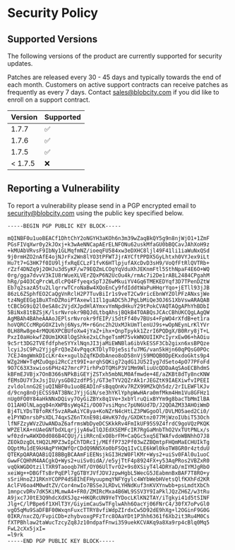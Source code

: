# Security Policy

## Supported Versions

The following versions of the product are currently supported for security updates. 

Patches are released every 30 - 45 days and typically towards the end of each month. Customers on active support contracts can receive patches as frequently as every 7 days. Contact sales@blobcity.com if you did like to enroll on a support contract.

| Version | Supported          |
| ------- | ------------------ |
| 1.7.7   | :white_check_mark: |
| 1.7.6   | :white_check_mark: |
| 1.7.5   | :white_check_mark: |
| < 1.7.5 | :x:                |

## Reporting a Vulnerability

To report a vulnerability please send in a PGP encrypted email to security@blobcity.com using the public key specified below.

```
-----BEGIN PGP PUBLIC KEY BLOCK-----

mQINBF0u1uoBEACf1DhtChY2oNGYH3aKOh6n3m39wZaqBkQY5g9n8njWjO1+1ZmF
PGsFIVqXwr0y2kJOxj+k3wAeNNCapAErELNFONu62uskMfaGU0bBQCavJAhXoH9z
+kMUAbVRvsF9IbNy1GLMqfmNZ/ioeqFU584xw3eDXHC8ljl49F41li1iaWuNxQSd
9j0rmHZO2nAfE4ojNJrFx2Wn8lYO3tPFWTJjrAYCftPPDX5GyLhtxh0VYJex9iLt
Hu7t7+G3HK7f0IU9ljfxRqECLzF1fvK6HTlpjufAXcDvD3sH9/VoQfFtRlQVTRb+
rZzf4DNZq9j2OHJu3dSyKF/w79EQZmLCOgYqVduXhJEKnmFtl5SthNpaF4E6O+WQ
0rg/gga7dvvV3kIU8rWueXLVErZQxP6N2UcOu4k/rmAc7i2De1rABL2484CPgahM
hRg/p4O3CqPrcWLdlcPQ4FfyeqxSpTJZ6wMkuiYV4Gq6TMEKEDYqf3D7TPenDZtW
Eb7q2sazA5tu2LlqrrwTCroNaBw4XQoEnCy9fdIddtWaPuHHqrYqo+jETll93jJB
86zL6ZSphfEO2CaQgVnRclH2P7TuvBiIr1s9veT2Cw9ricEbnWYZOlPFzANxsjWe
tz4NgEEGg1BuXTnDZRoiPTAxewl1Il1guADC5hJPgLbMiQe3OJ6S1XbVswARAQAB
tCBCbG9iQ2l0eSA8c2VjdXJpdHlAYmxvYmNpdHkuY29tPokCVAQTAQgAPhYhBDbI
5BiNx81tBZSjK/lsrNvrokr9BQJdLtbqAhsjBQkB4TOABQsJCAcCBhUKCQgLAgQW
AgMBAh4BAheAAAoJEPlsrNvrokr9fEIP/i5dtFf40v7BUs4+FpWO4rXfdB+et1ra
hoVQRCCcMRpGOXZ1vhj6Nys/M+r6Gnc2h2UxMJkUmTlenUJ9s+wOpNEynLrKlYVr
0LH8Rw8ge4rMQU6XPCBUfoXw4jYaZ+ihx+QnpTpykk1ZzrI6PQDgX/B0Rry8jT+L
PxzI0aHokwfZ0Um1KK8lOgShke2xLChgeTsmM75vkWNOUIIKPcIyrxEw06+hAOiu
9c5rt3DG2TVEfdfpheSYYxlNqnJI3jaMiEWNBla6ibVkESSF3Cb2gixn6xsBPQze
lcyiJsC9Pu2YjjgFrQ3eZ4vPqqcKTDlyTOje5sifu7MG/van5kHjn60qPQsG0POc
7CEJ4mgWmkDIcLKr4x+xgulbZqfKDdbAneo8oD58nVjS9MOQB0DpEKxdoGkts9p4
WZg2HW+TqMZuOqpi2RcCzt99I+arqhSQKig72qdG1JU52Iyg7dSeto4pO77PFoFd
9O7C63X3xwios6PHz427mrcP7irhPxDTQMsP3V1Mm9WliuUcQDDaAqSAoECBhdmS
kBFmEJVBjx7OnB366sNPkBiGEYjZSTxh5mbNLM0Afmwde+4E/aZKBt8dTy8ncKNW
fEMsDU7Y3xJsjIU/ysGD82zdfP5j/GT3eTYV2QZrAk1rJEGZtK9IAEXiwfvIPEEI
zvldolnnG2EjuQINBF0u1uoBEADInFsBqqOnKv7RZX99MZkQh5dz/2rILEWFlKJv
d/9cng8nOjECSS9AT3BNcJYjjGiN/se3hYKlYphpWwHAra0mfMkm4Hm1Vu8GFHz1
nUg0FO0Y84aHkNNxDQivy7OyGiZBYx8q1Ve+3xbYlruQixBYYm9g8bacTbMmIlBA
O11AHOlNLagq04nXWPBsyWq4Zi/OO07vsiMqnc7pUN6Ud7D/J2QOAZM33AHOiWmD
Bj4TLYDsTBfoRKf5vzARwAiYC8ya+KoNZrN4cHtLZ3PWGgoOl/DVLMO5aed2Ci0/
e1PYNDnrsbPsXDL74qxSZ6nTXnE98i4HvK97dy/GXDKtnz077MjWzoIUbiT53Och
lfNFZzyWVzZUwANDaZ6afrmsWbDyeDCSKkkRv4FmIkUF95S9Z4frdC9goVQzPKQK
WPZElKA+nUAeGNfbdXLqrjjyA6wIlQJEdXSEMFcIR7RgGaMnbThO2VxTUtPNLx/s
wf0zdrwAWXD0d086B4CQUj/iiRRcnExO8brFM+CaQGc5xq5ETWAfvdoWBNhhO7J8
ZEOkDzgDLtHQ2LMPZ3wIpChTDRcIj/MEffP732Pf03wZZBQmtpFHQmMaECHUIkTg
OQptMu1dE9kHAqPYHQWfQrCDdQ9NN5Xo0bFSQq1IvCLE6kWl0koTW8GR0r4ztduU
QTEKpQARAQABiQI8BBgBCAAmFiEENsjkGI3HzW0FlKMr+Wys2+uiSv0FAl0u1uoC
GwwFCQHhM4AACgkQ+Wys2+uiSv0idA//e5yjTtF4p8924FX+y53AqPRos2VBZxR0
vqQkWGDOtzilTXR9Taooqb7HT/OY06UlTvrO2+9s0XSiyT4l4DRYaD/mIYMJgRbO
xeiWg++DBGfTsBrPqEPl7gGTBYJVfJDVJzpwHgbL5WecG5JEabmnBxBAF7T8RO+y
sSriHnoZJ1RKnYCOPP4dS8IhEFHyuupmqYNFYgylc4WYbWebHVetsQlfKXhFd2KR
AclFV6oa4M0wdtZV/Cor4nwIo7BSSeJLRDvLYHNdKuf3nKVXYnwbb+psLmdtXbCh
1mnpcvDRv7dK5KiMLmwA4+FR0/ZMIRcMxa4B6WL9SSV3Y9IaPklJQzZH6Z/w3tRu
A9jxc7J0tE3Q9hdcXdXSJqz+HKQRcUN9YeTYDocLKlKN2TAY/iTgkyi41d5tSINF
Jlg+C/lPBpe6f1XHlT3Y/GiyimCauSwTFglwAhh6OacYj06FNrC4/30fX7oPvGl0
vgO5qMu9SaDFBF00WxqnFuxcTTRY8vfiWdpZIrdxCw5D92dE9hXg+l2OGinF9G0G
0IKR/nxcZQ/FvpiCDb+zhybvoxgPFzTrc8OAaYDt1P3hh6361f6Xb2it3Ru4M0Cs
fXTPBhlaw2taWucTzcyZq8Jz10ndpafFnwi359uekKCVAKq9a8Xa9rp4cBlq0Mq5
FwL2cXx5jxI=
=l9rk
-----END PGP PUBLIC KEY BLOCK-----
```
